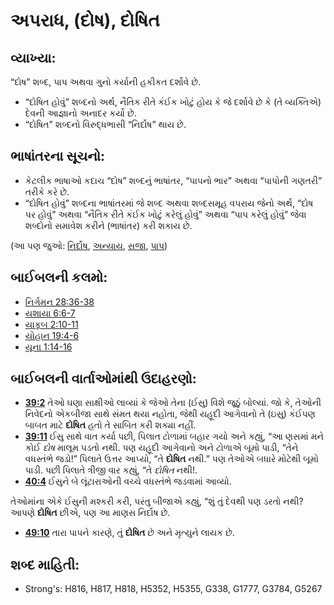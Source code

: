 # અપરાધ, (દોષ), દોષિત 

## વ્યાખ્યા: 

“દોષ” શબ્દ, પાપ અથવા ગુનો કર્યાની હકીકત દર્શાવે છે.

* “દોષિત હોવું” શબ્દનો અર્થ, નૈતિક રીતે કંઈક ખોટું હોય કે જે દર્શાવે છે કે (તે વ્યક્તિએ) દેવની આજ્ઞાનો અનાદર કર્યો છે.
* “દોષિત” શબ્દનો વિરુદ્ધભાસી “નિર્દોષ” થાય છે.

## ભાષાંતરના સૂચનો: 

* કેટલીક ભાષાઓ કદાચ “દોષ” શબ્દનું ભાષાંતર, “પાપનો ભાર” અથવા “પાપોની ગણતરી” તરીકે કરે છે.
* “દોષિત હોવું” શબ્દના ભાષાંતરમાં જે શબ્દ અથવા શબ્દસમૂહ વપરાય જેનો અર્થ, “દોષ પર હોવું” અથવા “નૈતિક રીતે કંઈક ખોટું કરેલું હોવું” અથવા “પાપ કરેલું હોવું” જેવા શબ્દોનો સમાવેશ કરીને (ભાષાંતર) કરી શકાય છે.

(આ પણ જુઓ: [નિર્દોષ](../kt/innocent.md), [અન્યાય](../kt/iniquity.md), [સજા](../other/punish.md), [પાપ](../kt/sin.md))

## બાઈબલની કલમો: 

* [નિર્ગમન 28:36-38](rc://gu/tn/help/exo/28/36)
* [યશાયા 6:6-7](rc://gu/tn/help/isa/06/06)
* [યાકૂબ 2:10-11](rc://gu/tn/help/jas/02/10)
* [યોહાન 19:4-6](rc://gu/tn/help/jhn/19/04)
* [યૂના 1:14-16](rc://gu/tn/help/jon/01/14)

## બાઈબલની વાર્તાઓમાંથી ઉદાહરણો: 

* __[39:2](rc://gu/tn/help/obs/39/02)__ તેઓ ઘણા સાક્ષીઓ લાવ્યાં કે જેઓ તેના (ઈસુ) વિશે જૂઠું બોલ્યાં. જો કે, તેઓની નિવેદનો એકબીજા સાથે સંમત થયા નહોતા, જેથી યહૂદી આગેવાનો તે (ઇસુ) કંઈપણ બાબત માટે __દોષિત__ હતો તે સાબિત કરી શક્યા નહીં.
* __[39:11](rc://gu/tn/help/obs/39/11)__ ઈસુ સાથે વાત કર્યા પછી, પિલાત ટોળામાં બહાર ગયો અને કહ્યું, “આ ણસમાં મને કોઈ _દોષ_ માલૂમ પડતો નથી. પણ યહૂદી આગેવાનો અને  ટોળાએ બૂમો પાડી, “તેને વધસ્તંભે જડો!” પિલાતે ઉત્તર આપ્યો, “તે __દોષિત__ નથી.” પણ તેઓએ બધારે મોટેથી બૂમો પાડી. પછી પિલાતે ત્રીજી વાર કહ્યું, “તે _દોષિત_ નથી!.
* __[40:4](rc://gu/tn/help/obs/40/04)__ ઈસુને બે લૂંટારાઓની વચ્ચે વધસ્તંભે જડવામાં આવ્યો.

તેઓમાંના એકે ઈસુની મશ્કરી કરી, પરંતુ બીજાએ કહ્યું, “શું તું દેવથી પણ ડરતો નથી?
આપણે __દોષિત__ છીએ, પણ આ માણસ નિર્દોષ છે.

* __[49:10](rc://gu/tn/help/obs/49/10)__ તારા પાપને કારણે, તું __દોષિત__ છે અને મૃત્યુને લાયક છે.

## શબ્દ માહિતી: 

* Strong's: H816, H817, H818, H5352, H5355, G338, G1777, G3784, G5267
